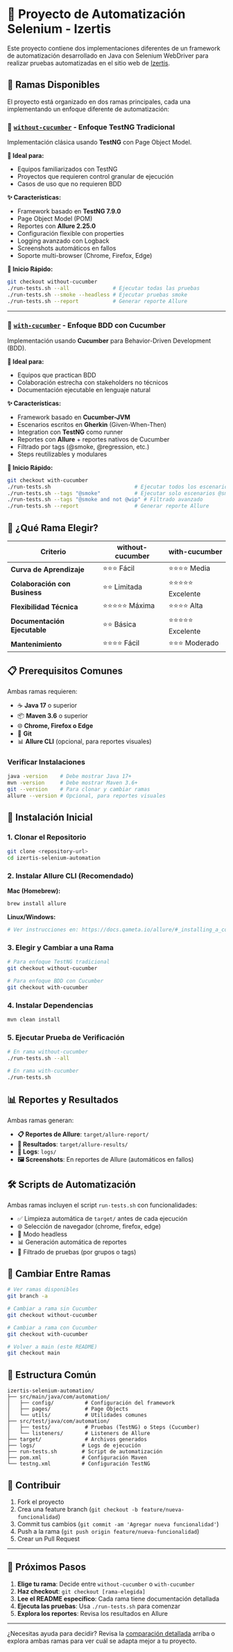 # 🚀 Proyecto de Automatización Selenium - Izertis

Este proyecto contiene dos implementaciones diferentes de un framework de automatización desarrollado en Java con Selenium WebDriver para realizar pruebas automatizadas en el sitio web de [Izertis](https://www.izertis.com).

## 🌳 Ramas Disponibles

El proyecto está organizado en dos ramas principales, cada una implementando un enfoque diferente de automatización:

### 📝 [`without-cucumber`](../../tree/without-cucumber) - Enfoque TestNG Tradicional

Implementación clásica usando **TestNG** con Page Object Model.

**🎯 Ideal para:**
- Equipos familiarizados con TestNG
- Proyectos que requieren control granular de ejecución
- Casos de uso que no requieren BDD

**✨ Características:**
- Framework basado en **TestNG 7.9.0**
- Page Object Model (POM)
- Reportes con **Allure 2.25.0**
- Configuración flexible con properties
- Logging avanzado con Logback
- Screenshots automáticos en fallos
- Soporte multi-browser (Chrome, Firefox, Edge)

**🚀 Inicio Rápido:**
```bash
git checkout without-cucumber
./run-tests.sh --all              # Ejecutar todas las pruebas
./run-tests.sh --smoke --headless # Ejecutar pruebas smoke
./run-tests.sh --report           # Generar reporte Allure
```

---

### 🥒 [`with-cucumber`](../../tree/with-cucumber) - Enfoque BDD con Cucumber

Implementación usando **Cucumber** para Behavior-Driven Development (BDD).

**🎯 Ideal para:**
- Equipos que practican BDD
- Colaboración estrecha con stakeholders no técnicos
- Documentación ejecutable en lenguaje natural

**✨ Características:**
- Framework basado en **Cucumber-JVM**
- Escenarios escritos en **Gherkin** (Given-When-Then)
- Integration con **TestNG** como runner
- Reportes con **Allure** + reportes nativos de Cucumber
- Filtrado por tags (@smoke, @regression, etc.)
- Steps reutilizables y modulares

**🚀 Inicio Rápido:**
```bash
git checkout with-cucumber
./run-tests.sh                           # Ejecutar todos los escenarios
./run-tests.sh --tags "@smoke"           # Ejecutar solo escenarios @smoke
./run-tests.sh --tags "@smoke and not @wip" # Filtrado avanzado
./run-tests.sh --report                  # Generar reporte Allure
```

## 🤔 ¿Qué Rama Elegir?

| Criterio | without-cucumber | with-cucumber |
|----------|------------------|---------------|
| **Curva de Aprendizaje** | ⭐⭐⭐ Fácil | ⭐⭐⭐⭐ Media |
| **Colaboración con Business** | ⭐⭐ Limitada | ⭐⭐⭐⭐⭐ Excelente |
| **Flexibilidad Técnica** | ⭐⭐⭐⭐⭐ Máxima | ⭐⭐⭐⭐ Alta |
| **Documentación Ejecutable** | ⭐⭐ Básica | ⭐⭐⭐⭐⭐ Excelente |
| **Mantenimiento** | ⭐⭐⭐⭐ Fácil | ⭐⭐⭐ Moderado |

## 📋 Prerequisitos Comunes

Ambas ramas requieren:

- ☕ **Java 17** o superior
- 📦 **Maven 3.6** o superior  
- 🌐 **Chrome, Firefox o Edge**
- 🔧 **Git**
- 📊 **Allure CLI** (opcional, para reportes visuales)

### Verificar Instalaciones

```bash
java -version    # Debe mostrar Java 17+
mvn -version     # Debe mostrar Maven 3.6+
git --version    # Para clonar y cambiar ramas
allure --version # Opcional, para reportes visuales
```

## 🚀 Instalación Inicial

### 1. Clonar el Repositorio

```bash
git clone <repository-url>
cd izertis-selenium-automation
```

### 2. Instalar Allure CLI (Recomendado)

**Mac (Homebrew):**
```bash
brew install allure
```

**Linux/Windows:**
```bash
# Ver instrucciones en: https://docs.qameta.io/allure/#_installing_a_commandline
```

### 3. Elegir y Cambiar a una Rama

```bash
# Para enfoque TestNG tradicional
git checkout without-cucumber

# Para enfoque BDD con Cucumber  
git checkout with-cucumber
```

### 4. Instalar Dependencias

```bash
mvn clean install
```

### 5. Ejecutar Prueba de Verificación

```bash
# En rama without-cucumber
./run-tests.sh --all

# En rama with-cucumber  
./run-tests.sh
```

## 📊 Reportes y Resultados

Ambas ramas generan:

- **📋 Reportes de Allure**: `target/allure-report/`
- **📁 Resultados**: `target/allure-results/`
- **📝 Logs**: `logs/`
- **🖼️ Screenshots**: En reportes de Allure (automáticos en fallos)

## 🛠️ Scripts de Automatización

Ambas ramas incluyen el script `run-tests.sh` con funcionalidades:

- ✅ Limpieza automática de `target/` antes de cada ejecución
- 🌐 Selección de navegador (chrome, firefox, edge)
- 👻 Modo headless
- 📊 Generación automática de reportes
- 🎯 Filtrado de pruebas (por grupos o tags)

## 🔄 Cambiar Entre Ramas

```bash
# Ver ramas disponibles
git branch -a

# Cambiar a rama sin Cucumber
git checkout without-cucumber

# Cambiar a rama con Cucumber
git checkout with-cucumber

# Volver a main (este README)
git checkout main
```

## 📁 Estructura Común

```
izertis-selenium-automation/
├── src/main/java/com/automation/
│   ├── config/          # Configuración del framework
│   ├── pages/           # Page Objects  
│   └── utils/           # Utilidades comunes
├── src/test/java/com/automation/
│   ├── tests/           # Pruebas (TestNG) o Steps (Cucumber)
│   └── listeners/       # Listeners de Allure
├── target/              # Archivos generados
├── logs/               # Logs de ejecución
├── run-tests.sh        # Script de automatización
├── pom.xml             # Configuración Maven
└── testng.xml          # Configuración TestNG
```

## 🤝 Contribuir

1. Fork el proyecto
2. Crea una feature branch (`git checkout -b feature/nueva-funcionalidad`)
3. Commit tus cambios (`git commit -am 'Agregar nueva funcionalidad'`)
4. Push a la rama (`git push origin feature/nueva-funcionalidad`)
5. Crear un Pull Request

---

## 🎯 Próximos Pasos

1. **Elige tu rama**: Decide entre `without-cucumber` o `with-cucumber`
2. **Haz checkout**: `git checkout [rama-elegida]`
3. **Lee el README específico**: Cada rama tiene documentación detallada
4. **Ejecuta las pruebas**: Usa `./run-tests.sh` para comenzar
5. **Explora los reportes**: Revisa los resultados en Allure

---

¿Necesitas ayuda para decidir? Revisa la [comparación detallada](#-qué-rama-elegir) arriba o explora ambas ramas para ver cuál se adapta mejor a tu proyecto. 